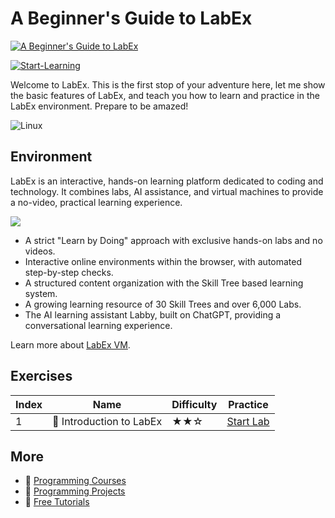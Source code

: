 # A Beginner's Guide to LabEx

[![A Beginner's Guide to LabEx](https://cover-creator.labex.io/a-beginner-guide-to-labex.png)](https://labex.io/courses/a-beginner-guide-to-labex)

[![Start-Learning](https://img.shields.io/badge/Start-Learning-whitesmoke?style=for-the-badge)](https://labex.io/courses/a-beginner-guide-to-labex)

Welcome to LabEx. This is the first stop of your adventure here, let me show the basic features of LabEx, and teach you how to learn and practice in the LabEx environment. Prepare to be amazed!

![Linux](https://img.shields.io/badge/Linux-whitesmoke?style=for-the-badge&logo=linux)


## Environment

LabEx is an interactive, hands-on learning platform dedicated to coding and technology. It combines labs, AI assistance, and virtual machines to provide a no-video, practical learning experience.

![](https://tutorial-screenshot.getvm.io/images/vm-1725247253.png)

- A strict "Learn by Doing" approach with exclusive hands-on labs and no videos.
- Interactive online environments within the browser, with automated step-by-step checks.
- A structured content organization with the Skill Tree based learning system.
- A growing learning resource of 30 Skill Trees and over 6,000 Labs.
- The AI learning assistant Labby, built on ChatGPT, providing a conversational learning experience.

Learn more about [LabEx VM](https://support.labex.io/using-labex/virtual-machine).

## Exercises

|   Index | Name                     | Difficulty   | Practice                                                                                              |
|---------|--------------------------|--------------|-------------------------------------------------------------------------------------------------------|
|       1 | 📖 Introduction to LabEx | ★★☆          | <a target='_blank' href='https://labex.io/tutorials/linux-introduction-to-labex-178589'>Start Lab</a> |

## More

- 🔗 [ Programming Courses](https://github.com/labex-labs/awesome-programming-courses)
- 🔗 [ Programming Projects](https://github.com/labex-labs/awesome-programming-projects)
- 🔗 [ Free Tutorials](https://github.com/labex-labs/linux-free-tutorials)

